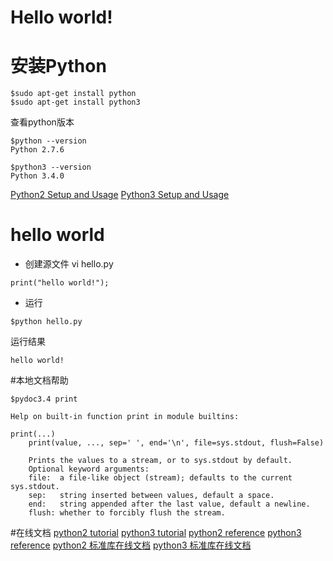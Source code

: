# Hello world!

#  安装Python
```
$sudo apt-get install python
$sudo apt-get install python3
```
查看python版本
```
$python --version
Python 2.7.6
```
```
$python3 --version
Python 3.4.0
```
[Python2 Setup and Usage](https://docs.python.org/2/using/index.html)
[Python3 Setup and Usage](https://docs.python.org/3/using/index.html)

# hello world
* 创建源文件 vi hello.py
```
print("hello world!");
```
* 运行
```
$python hello.py
```
  运行结果
```
hello world!
```
#本地文档帮助
```
$pydoc3.4 print

Help on built-in function print in module builtins:

print(...)
    print(value, ..., sep=' ', end='\n', file=sys.stdout, flush=False)
    
    Prints the values to a stream, or to sys.stdout by default.
    Optional keyword arguments:
    file:  a file-like object (stream); defaults to the current sys.stdout.
    sep:   string inserted between values, default a space.
    end:   string appended after the last value, default a newline.
    flush: whether to forcibly flush the stream.

```

#在线文档
[python2 tutorial](http://docs.python.org/2.7/tutorial/)
[python3 tutorial](http://docs.python.org/3.4/tutorial/)
[python2 reference](https://docs.python.org/2/reference/index.html)
[python3 reference](https://docs.python.org/3/reference/index.html)
[python2 标准库在线文档](https://docs.python.org/2/library/index.html)
[python3 标准库在线文档](https://docs.python.org/3/library/index.html)
